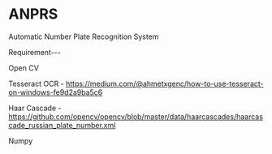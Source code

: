 # ANPRS
Automatic Number Plate Recognition System

Requirement---

Open CV

Tesseract OCR - https://medium.com/@ahmetxgenc/how-to-use-tesseract-on-windows-fe9d2a9ba5c6

Haar Cascade - https://github.com/opencv/opencv/blob/master/data/haarcascades/haarcascade_russian_plate_number.xml

Numpy
